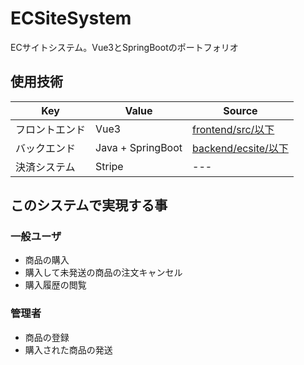 # ECSiteSystem
ECサイトシステム。Vue3とSpringBootのポートフォリオ

## 使用技術

|Key|Value|Source|
|---|---|---|
|フロントエンド|Vue3|[frontend/src/以下](https://github.com/YanaPIIDXer/ECSiteSystem/tree/develop/frontend/src)|
|バックエンド|Java + SpringBoot|[backend/ecsite/以下](https://github.com/YanaPIIDXer/ECSiteSystem/tree/develop/backend/ecsite)|
|決済システム|Stripe|---|

## このシステムで実現する事

### 一般ユーザ
- 商品の購入
- 購入して未発送の商品の注文キャンセル
- 購入履歴の閲覧

### 管理者
- 商品の登録
- 購入された商品の発送
